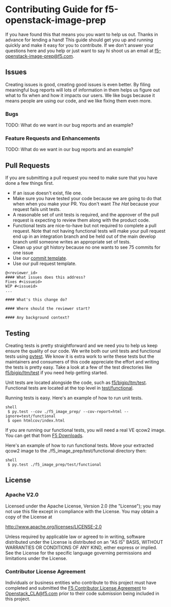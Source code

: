 <!--
Copyright 2015 F5 Networks Inc.

Licensed under the Apache License, Version 2.0 (the "License");
you may not use this file except in compliance with the License.
You may obtain a copy of the License at

  http://www.apache.org/licenses/LICENSE-2.0

Unless required by applicable law or agreed to in writing, software
distributed under the License is distributed on an "AS IS" BASIS,
WITHOUT WARRANTIES OR CONDITIONS OF ANY KIND, either express or implied.
See the License for the specific language governing permissions and
limitations under the License.
-->

# Contributing Guide for f5-openstack-image-prep
If you have found this that means you you want to help us out. Thanks in advance for lending a hand! This guide should
get you up and running quickly and make it easy for you to contribute. If we don't answer your questions here and you
help or just want to say hi shoot us an email at f5-openstack-image-prep@f5.com.

## Issues
Creating issues is good, creating good issues is even better. By filing meaningful bug reports will lots of information
 in them helps us figure out what to fix when and how it impacts our users. We like bugs because it means people are
 using our code, and we like fixing them even more.
 
### Bugs
TODO: What do we want in our bug reports and an example?

### Feature Requests and Enhancements
TODO: What do we want in our bug reports and an example?

## Pull Requests
If you are submitting a pull request you need to make sure that you have done a few things first.

* If an issue doesn't exist, file one.
* Make sure you have tested your code because we are going to do that when when you make your PR. You don't want 
_The Hat_ because your request fails unit tests.
* A reasonable set of unit tests is required, and the approver of the pull request is expecting to review them along with the product code.
* Functional tests are nice-to-have but not required to complete a pull request. Note that not having functional tests will make your pull request end up in an integration branch and be held out of the main develop branch until someone writes an appropriate set of tests.
* Clean up your git history because no one wants to see 75 commits for one issue
* Use our [commit template](.git-commit-template.txt).
* Use our pull request template.

```
@<reviewer_id>
#### What issues does this address?
Fixes #<issueid>
WIP #<issueid>
...

#### What's this change do?

#### Where should the reviewer start?

#### Any background context?
```

## Testing
Creating tests is pretty straightforward and we need you to help us keep ensure
the quality of our code. We write both our unit tests and functional tests
using [pytest](http://pytest.org). We know it is extra work to write these
tests but the maintainers and consumers of this code appreciate the effort and
writing the tests is pretty easy. Take a look at a few of the test directories 
like [f5/bigip/ltm/test](f5/bigip/ltm/test/) if you need help getting started.

Unit tests are located alongside the code, such as [f5/bigip/ltm/test](f5/bigip/ltm/test/).
Functional tests are located at the top level in [test/functional](test/functional/).
 
Running tests is easy. Here's an example of how to run unit tests.

```
shell
 $ py.test --cov ./f5_image_prep/ --cov-report=html --ignore=test/functional
 $ open htmlcov/index.html
```

If you are running our functional tests, you will need a real VE qcow2 image. You can get that from [F5 Downloads](http://downloads.f5.com/).

Here's an example of how to run functional tests. Move your extracted qcow2 image to the ./f5_image_prep/test/functional directory then:

```
shell
 $ py.test ./f5_image_prep/test/functional
```

## License
 
### Apache V2.0
Licensed under the Apache License, Version 2.0 (the "License");
you may not use this file except in compliance with the License.
You may obtain a copy of the License at
 
http://www.apache.org/licenses/LICENSE-2.0
 
Unless required by applicable law or agreed to in writing, software
distributed under the License is distributed on an "AS IS" BASIS,
WITHOUT WARRANTIES OR CONDITIONS OF ANY KIND, either express or implied.
See the License for the specific language governing permissions and
limitations under the License.
 
### Contributor License Agreement
Individuals or business entities who contribute to this project must have completed and submitted the [F5 Contributor License Agreement](http://f5-openstack-docs.readthedocs.org/en/latest/cla_landing.html) to Openstack_CLA@f5.com prior to their
code submission being included in this project.

